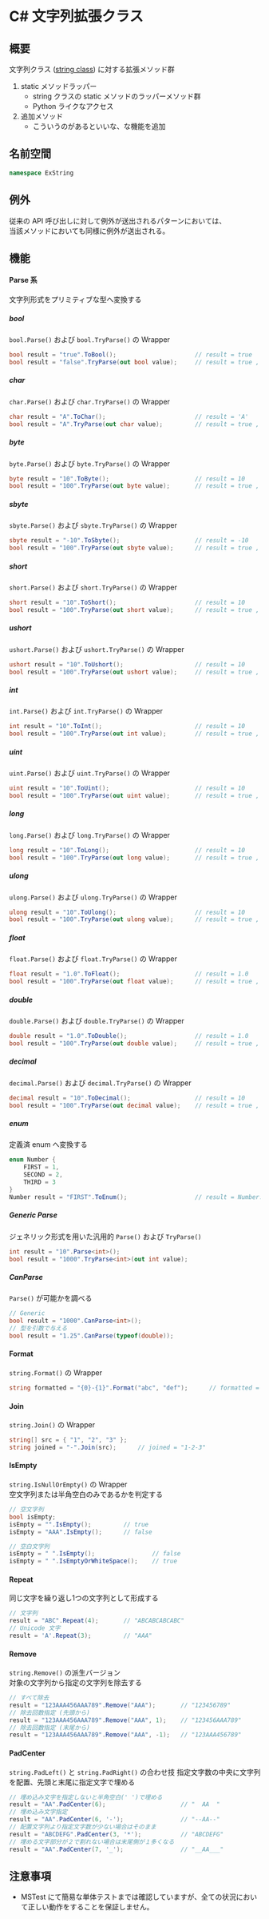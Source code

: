 # C# 文字列拡張クラス

## 概要

文字列クラス ([string class](https://docs.microsoft.com/ja-jp/dotnet/api/system.string)) に対する拡張メソッド群

1. static メソッドラッパー
	* string クラスの static メソッドのラッパーメソッド群
	* Python ライクなアクセス
1. 追加メソッド
	* こういうのがあるといいな、な機能を追加

## 名前空間
```cs
namespace ExString
```

## 例外
従来の API 呼び出しに対して例外が送出されるパターンにおいては、  
当該メソッドにおいても同様に例外が送出される。

## 機能
#### Parse 系
文字列形式をプリミティブな型へ変換する

##### bool
```bool.Parse()``` および ```bool.TryParse()``` の Wrapper
```cs
bool result = "true".ToBool();						// result = true
bool result = "false".TryParse(out bool value);		// result = true , value = false
```
##### char
```char.Parse()``` および ```char.TryParse()``` の Wrapper
```cs
char result = "A".ToChar();							// result = 'A'
bool result = "A".TryParse(out char value);			// result = true , value = 'A'
```
##### byte
```byte.Parse()``` および ```byte.TryParse()``` の Wrapper
```cs
byte result = "10".ToByte();						// result = 10
bool result = "100".TryParse(out byte value);		// result = true , value = 100
```
##### sbyte
```sbyte.Parse()``` および ```sbyte.TryParse()``` の Wrapper
```cs
sbyte result = "-10".ToSbyte();						// result = -10
bool result = "100".TryParse(out sbyte value);		// result = true , value = 100
```
##### short
```short.Parse()``` および ```short.TryParse()``` の Wrapper
```cs
short result = "10".ToShort();						// result = 10
bool result = "100".TryParse(out short value);		// result = true , value = 100
```
##### ushort
```ushort.Parse()``` および ```ushort.TryParse()``` の Wrapper
```cs
ushort result = "10".ToUshort();					// result = 10
bool result = "100".TryParse(out ushort value);		// result = true , value = 100
```
##### int
```int.Parse()``` および ```int.TryParse()``` の Wrapper
```cs
int result = "10".ToInt();							// result = 10
bool result = "100".TryParse(out int value);		// result = true , value = 100
```
##### uint
```uint.Parse()``` および ```uint.TryParse()``` の Wrapper
```cs
uint result = "10".ToUint();						// result = 10
bool result = "100".TryParse(out uint value);		// result = true , value = 100
```
##### long
```long.Parse()``` および ```long.TryParse()``` の Wrapper
```cs
long result = "10".ToLong();						// result = 10
bool result = "100".TryParse(out long value);		// result = true , value = 100
```
##### ulong
```ulong.Parse()``` および ```ulong.TryParse()``` の Wrapper
```cs
ulong result = "10".ToUlong();						// result = 10
bool result = "100".TryParse(out ulong value);		// result = true , value = 100
```
##### float
```float.Parse()``` および ```float.TryParse()``` の Wrapper
```cs
float result = "1.0".ToFloat();						// result = 1.0
bool result = "100".TryParse(out float value);		// result = true , value = 100
```
##### double
```double.Parse()``` および ```double.TryParse()``` の Wrapper
```cs
double result = "1.0".ToDouble();					// result = 1.0
bool result = "100".TryParse(out double value);		// result = true , value = 100
```
##### decimal
```decimal.Parse()``` および ```decimal.TryParse()``` の Wrapper
```cs
decimal result = "10".ToDecimal();					// result = 10
bool result = "100".TryParse(out decimal value);	// result = true , value = 100
```
##### enum
定義済 enum へ変換する
```cs
enum Number {
	FIRST = 1,
	SECOND = 2,
	THIRD = 3
}
Number result = "FIRST".ToEnum();					// result = Number.FIRST
```
##### Generic Parse
ジェネリック形式を用いた汎用的 ```Parse()``` および ```TryParse()```
```cs
int result = "10".Parse<int>();
bool result = "1000".TryParse<int>(out int value);
```
##### CanParse
```Parse()``` が可能かを調べる
```cs
// Generic
bool result = "1000".CanParse<int>();
// 型を引数で与える
bool result = "1.25".CanParse(typeof(double));
```

#### Format
```string.Format()``` の Wrapper
```cs
string formatted = "{0}-{1}".Format("abc", "def");		// formatted = "abc-def"
```

#### Join
```string.Join()``` の Wrapper
```cs
string[] src = { "1", "2", "3" };
string joined = "-".Join(src);		// joined = "1-2-3"
```

#### IsEmpty
```string.IsNullOrEmpty()``` の Wrapper  
空文字列または半角空白のみであるかを判定する
```cs
// 空文字列
bool isEmpty;
isEmpty = "".IsEmpty();			// true
isEmpty = "AAA".IsEmpty();		// false

// 空白文字列
isEmpty = " ".IsEmpty();				// false
isEmpty = " ".IsEmptyOrWhiteSpace();	// true
```

#### Repeat
同じ文字を繰り返し1つの文字列として形成する
```cs
// 文字列
result = "ABC".Repeat(4);		// "ABCABCABCABC"
// Unicode 文字
result = 'A'.Repeat(3);			// "AAA"
```

#### Remove
```string.Remove()``` の派生バージョン  
対象の文字列から指定の文字列を除去する
```cs
// すべて除去
result = "123AAA456AAA789".Remove("AAA");		// "123456789"
// 除去回数指定 (先頭から)
result = "123AAA456AAA789".Remove("AAA", 1);	// "123456AAA789"
// 除去回数指定 (末尾から)
result = "123AAA456AAA789".Remove("AAA", -1);	// "123AAA456789"
```

#### PadCenter
```string.PadLeft()``` と ```string.PadRight()``` の合わせ技
指定文字数の中央に文字列を配置、先頭と末尾に指定文字で埋める
```cs
// 埋め込み文字を指定しないと半角空白(' ')で埋める
result = "AA".PadCenter(6);						// "  AA  "
// 埋め込み文字指定
result = "AA".PadCenter(6, '-');				// "--AA--"
// 配置文字列より指定文字数が少ない場合はそのまま
result = "ABCDEFG".PadCenter(3, '*');			// "ABCDEFG"
// 埋める文字部分が２で割れない場合は末尾側が１多くなる
result = "AA".PadCenter(7, '_');				// "__AA___"
```

## 注意事項
* MSTest にて簡易な単体テストまでは確認していますが、全ての状況において正しい動作をすることを保証しません。





